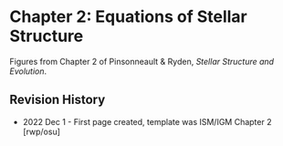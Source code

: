 # Chapter 2: Equations of Stellar Structure

Figures from Chapter 2 of Pinsonneault & Ryden, *Stellar Structure and Evolution*.

## Revision History

 * 2022 Dec 1 - First page created, template was ISM/IGM Chapter 2 [rwp/osu]
